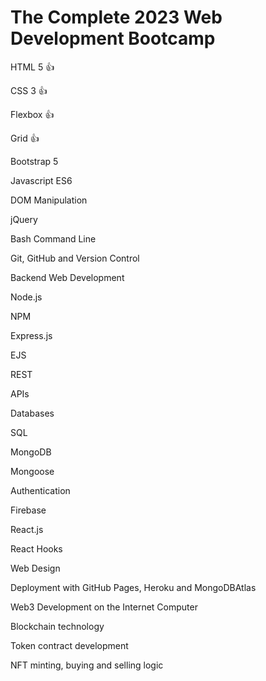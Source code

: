 # The Complete 2023 Web Development Bootcamp

HTML 5 :+1:

CSS 3 :+1:

Flexbox :+1:

Grid :+1:

Bootstrap 5

Javascript ES6

DOM Manipulation

jQuery

Bash Command Line

Git, GitHub and Version Control

Backend Web Development

Node.js

NPM

Express.js

EJS

REST

APIs

Databases

SQL

MongoDB

Mongoose

Authentication

Firebase

React.js

React Hooks

Web Design

Deployment with GitHub Pages, Heroku and MongoDBAtlas

Web3 Development on the Internet Computer

Blockchain technology

Token contract development

NFT minting, buying and selling logic
